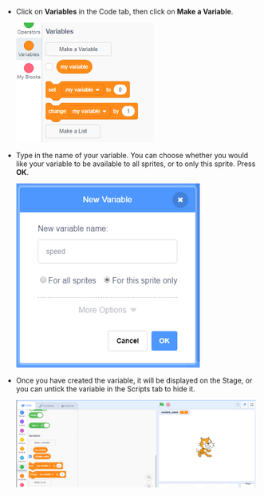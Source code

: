+ Click on **Variables** in the Code tab, then click on **Make a Variable**.
    
    ![Variable blocks](images/data-blocks.png)

+ Type in the name of your variable. You can choose whether you would like your variable to be available to all sprites, or to only this sprite. Press **OK**.
    
    ![Create variable](images/create-variable.png)

+ Once you have created the variable, it will be displayed on the Stage, or you can untick the variable in the Scripts tab to hide it.
    
    ![Variable on the stage](images/variable-show.png)